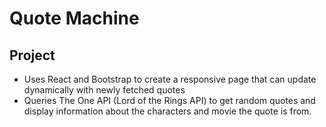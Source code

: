 # Quote Machine

## Project

- Uses React and Bootstrap to create a responsive page that can update dynamically with newly fetched quotes
- Queries The One API (Lord of the Rings API) to get random quotes and display information about the characters and movie the quote is from.
